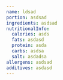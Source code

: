 ```yaml
---
name: ldsad
portion: asdsad
ingredients: asdsad
nutritionalInfo:
  calories: asds
  fats: asdasd
  protein: asda
  carbs: asdsa
  salt: asdadsa
allergens: asdsad
additives: asdasd
---
```

